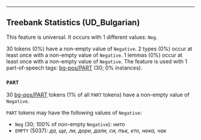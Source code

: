 

--------------------------------------------------------------------------------

## Treebank Statistics (UD_Bulgarian)

This feature is universal.
It occurs with 1 different values: `Neg`.

30 tokens (0%) have a non-empty value of `Negative`.
2 types (0%) occur at least once with a non-empty value of `Negative`.
1 lemmas (0%) occur at least once with a non-empty value of `Negative`.
The feature is used with 1 part-of-speech tags: [bg-pos/PART]() (30; 0% instances).

### `PART`

30 [bg-pos/PART]() tokens (1% of all `PART` tokens) have a non-empty value of `Negative`.

`PART` tokens may have the following values of `Negative`:

* `Neg` (30; 100% of non-empty `Negative`): <em>нито</em>
* `EMPTY` (5037): <em>да, ще, ли, дори, дали, си, пък, ето, нека, чак</em>


